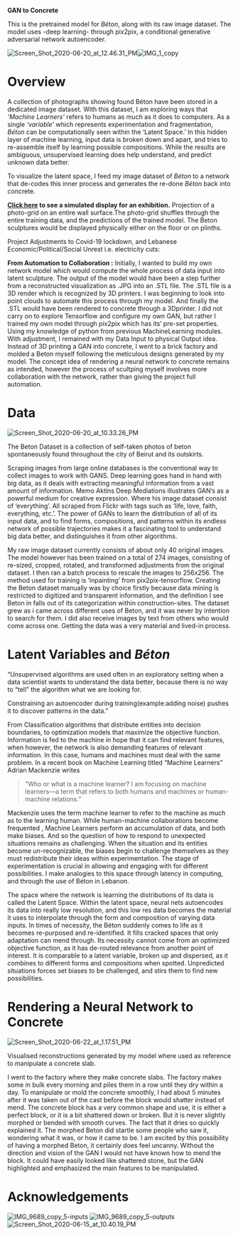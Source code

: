 **GAN to Concrete**

This is the pretrained model for  _Béton_, along with its raw image dataset. The model uses -deep learning- through pix2pix, a conditional generative adversarial network autoencoder.

![Screen_Shot_2020-06-20_at_12.46.31_PM](/uploads/318bd9915bff47bd174eeb558b6e0a0c/Screen_Shot_2020-06-20_at_12.46.31_PM.png)![IMG_1_copy](/uploads/d025c0252ed28fffb9d672a66552c5b4/IMG_1_copy.png)

# Overview 
A collection of photographs showing found Béton have been stored in a dedicated image dataset. With this dataset, I am exploring ways that _‘Machine Learners’_ refers to humans as much as it does to computers. As a single _‘variable’_ which represents experimentation and fragmentation, _Béton_ can be computationally seen within the ‘Latent Space.’ In this hidden layer of machine learning, input data is broken down and apart, and tries to re-assemble itself by learning possible compositions. While the results are ambiguous, unsupervised learning does help understand, and predict unknown data better.

To visualize the latent space, I feed my image dataset of _Béton_ to a network that de-codes this inner process and generates the re-done _Béton_ back into concrete. 

**[Click here](http://igor.gold.ac.uk/~rhadd001/GANtoBeton/) to see a simulated display for an exhibition.** 
Projection of a photo-grid on an entire wall surface.The photo-grid shuffles through the entire training data, and the predictions of the trained model.
The Beton sculptures would be displayed physically either on the floor or on plinths.



Project Adjustments to Covid-19 lockdown, and Lebanese Economic/Political/Social Unrest i.e. electricity cuts:

**From Automation to Collaboration :**
Initially, I wanted to build my own network model which would compute the whole process of data input into latent sculpture. The output of the model would have been a step further from a reconstructed visualization as .JPG into an .STL file. The .STL file is a 3D render which is recognized by 3D printers. I was beginning to look into point clouds to automate this process through my model. And finally the .STL would have been rendered to concrete through a 3Dprinter. 
I did not carry on to explore Tensorflow and configure my own GAN, but rather I trained my own model through pix2pix which has its’ pre-set properties. Using my knowledge of python from previous MachineLearning modules. With adjustment, I remained with my Data Input to physical Output idea. Instead of 3D printing a GAN into concrete, I went to a brick factory  and molded a Beton myself following the meticulous designs generated by my model. The concept idea of rendering a neural network to concrete remains as intended, however the process of scultping myself involves more collaboration with the network, rather than giving the project full automation. 
# Data
![Screen_Shot_2020-06-20_at_10.33.26_PM](/uploads/0fb2606a2fe26eb1e8ebe275e8e33cd2/Screen_Shot_2020-06-20_at_10.33.26_PM.png)

The Beton Dataset is a collection of self-taken photos of beton spontaneously found throughout the city of Beirut and its outskirts. 

Scraping images from large online databases is the conventional way to collect images to work with GANS. Deep learning goes hand in hand with big data, as it deals with extracting meaningful information from a vast amount of information. Memo Aktins Deep Mediations illustrates GAN’s as a powerful medium for creative expression. Where his image dataset consist of ‘everything’. All scraped from Flickr with tags such as ‘life, love, faith, everything, etc.’. 
The power of GANs to learn the distribution of all of its input data,  and to find forms, compositions, and patterns within its endless network of possible trajectories makes it a fascinating tool to understand big data better, and distinguishes it from other algorithms. 

My raw image dataset currently consists of about only 40 original images. The model however has been trained on a  total of 274 images, consisting of re-sized, cropped, rotated, and transformed adjustments from the original dataset. I then ran a batch process to rescale the images to 256x256. The method used for training is ‘inpainting’ from pix2pix-tensorflow. 
Creating the Beton dataset manually was by choice firstly because data mining is restricted to digitized and transparent information, and the definition I see Beton in falls out of its categorization within construction-sites. The dataset grew as i came across different uses of Beton, and it was never by intention to search for them. I did also receive images by text from others who would come across one. Getting the data was a very material and lived-in process. 

# Latent Variables and _Béton_
“Unsupervised algorithms are used often in an exploratory setting when a data scientist wants to understand the data better, because there is no way to “tell” the algorithm what we are looking for. 

Constraining an autoencoder during training(example:adding noise) pushes it to discover patterns in the data.” 

From Classification algorithms that distribute entities into decision boundaries, to optimization models that maximize the objective function. Information is fed to the machine in hope that it can find relevant features, when however, the network is also demanding features of relevant information. In this case, humans and machines must deal with the same problem. 
In a recent book on Machine Learning titled “Machine Learners” Adrian Mackenzie writes
 > “Who or what is a machine learner? I am focusing on machine learners—a term that refers to both humans and machines or human-machine relations.” 
 
Mackenzie uses the term machine learner to refer to the machine as much as to the learning human. While human-machine collaborations become frequented , Machine Learners perform an accumulation of data, and both make biases. And so the question of how to respond to unexpected situations remains as challenging. When the situation and its entities become un-recognizable, the biases begin to challenge themselves as they must redistribute their ideas within experimentation. The stage of experimentation is crucial in allowing and engaging with for different possibilities. I make analogies to this space through latency in computing, and through the use of Béton in Lebanon. 

The space where the network is learning the distributions of its data is called the Latent Space. Within the latent space, neural nets autoencodes its data into really low resolution, and this low res data becomes the material it uses to interpolate through the form and composition of varying data inputs. In times of necessity, the Béton suddenly comes to life as it becomes re-purposed and re-identified. It fills cracked spaces that only adaptation can mend through. Its necessity cannot come from an optimized objective function, as it has de-routed relevance from another point of interest. It is comparable to a latent variable, broken up and dispersed, as it combines to different forms and compositions when spotted. Unpredicted situations forces set biases to be challenged, and stirs them to find new possibilities. 


# Rendering a Neural Network to Concrete
![Screen_Shot_2020-06-22_at_1.17.51_PM](/uploads/5b6cbad21efdeb77ff5af14469adef32/Screen_Shot_2020-06-22_at_1.17.51_PM.png) 

Visualised reconstructions generated by my model where used as reference to manipulate a concrete slab. 
 
I went to the factory where they make concrete slabs. The factory makes some in bulk every morning and piles them in a row until they dry within a day. To manipulate or mold the concrete smoothly, I had about 5 minutes after it was taken out of the cast before the block would shatter instead of mend. 
The concrete block has a very common shape and use, it is either a perfect block, or it is a bit shattered down or broken. But it is never slightly morphed or bended with smooth curves. The fact that it dries so quickly explained it. The morphed Beton did startle some people who saw it, wondering what it was, or how it came to be. I am excited by this possibility of having a morphed Beton, it certainly does feel uncanny. Without the direction and vision of the GAN I would not have known how to mend the block. It could have easily looked like shattered stone, but the GAN highlighted and emphasized the main features to be manipulated. 




# Acknowledgements 

![IMG_9689_copy_5-inputs](/uploads/6e71f5f390febbecb2a9ad4e1e44f07c/IMG_9689_copy_5-inputs.png) 
![IMG_9689_copy_5-outputs](/uploads/1994066299fb2a1d6c03d1b52a399f1f/IMG_9689_copy_5-outputs.png) 
![Screen_Shot_2020-06-15_at_10.40.19_PM](/uploads/4d82b64e207f75e7e93442bab5d932cb/Screen_Shot_2020-06-15_at_10.40.19_PM.png)